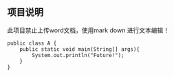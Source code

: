 ## 项目说明
此项目禁止上传word文档，使用mark down 进行文本编辑！

```
public class A {
    public static void main(String[] args){
        System.out.println("Future!");
    }
}
```
